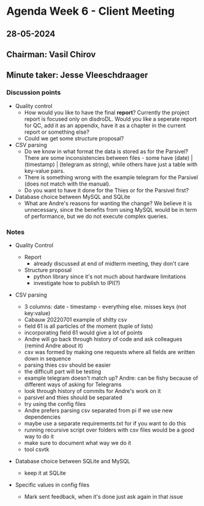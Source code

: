 # Agenda Week 6 - Client Meeting

## 28-05-2024

## Chairman: Vasil Chirov
## Minute taker: Jesse Vleeschdraager

### Discussion points
- Quality control
    - How would you like to have the final **report**? Currently the project report is focused only on disdroDL. Would you like a seperate report for QC, add it as an appendix, have it as a chapter in the current report or something else?
    - Could we get some structure proposal?
- CSV parsing
    - Do we know in what format the data is stored as for the Parsivel? There are some inconsistencies between files - some have (date) | (timestamp) | (telegram as string), while others have just a table with key-value pairs.
    - There is something wrong with the example telegram for the Parsivel (does not match with the manual).
    - Do you want to have it done for the Thies or for the Parsivel first?
- Database choice between MySQL and SQLite
    - What are Andre's reasons for wanting the change? We believe it is unnecessary, since the benefits from using MySQL would be in term of performance, but we do not execute complex queries.

### Notes
- Quality Control
    - Report
        - already discussed at end of midterm meeting, they don't care
    - Structure proposal
        - python library since it's not much about hardware limitations
        - investigate how to publish to IPI(?)

- CSV parsing
    - 3 columns: date - timestamp - everything else. misses keys (not key:value)
    - Cabauw 20220701 example of shitty csv
    - field 61 is all particles of the moment (tuple of lists)
    - incorporating field 61 would give a lot of points
    - Andre will go back through history of code and ask colleagues (remind Andre about it)
    - csv was formed by making one requests where all fields are written down in sequence
    - parsing thies csv should be easier
    - the difficult part will be testing
    - example telegram doesn't match up? Andre: can be fishy because of different ways of asking for Telegrams
    - look through history of commits for Andre's work on it
    - parsivel and thies should be separated
    - try using the config files
    - Andre prefers parsing csv separated from pi if we use new dependencies
    - maybe use a separate requirements.txt for if you want to do this
    - running recursive script over folders with csv files would be a good way to do it
    - make sure to document what way we do it
    - tool csvtk

- Database choice between SQLite and MySQL
    - keep it at SQLite

- Specific values in config files
    - Mark sent feedback, when it's done just ask again in that issue
